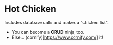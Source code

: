 # Hot Chicken

Includes database calls and makes a "chicken list".

* You can become a **CRUD** ninja, too.
* Else... (cornify)[https://www.cornify.com/] it!
